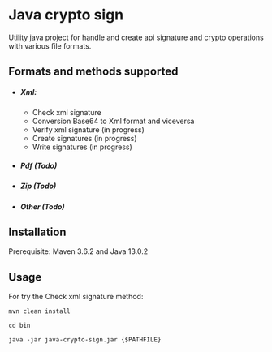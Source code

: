 # Java crypto sign
Utility java project for handle and create api signature and crypto operations with various file formats.
## Formats and methods supported
- ##### Xml:
    - Check xml signature
    - Conversion Base64 to Xml format and viceversa
    - Verify xml signature (in progress)
    - Create signatures (in progress)
    - Write signatures (in progress)
- ##### Pdf (Todo)
- ##### Zip (Todo)
- ##### Other (Todo)

## Installation

Prerequisite: Maven 3.6.2 and Java 13.0.2

## Usage

For try  the Check xml signature method:

```
mvn clean install
```
```
cd bin
```
```
java -jar java-crypto-sign.jar {$PATHFILE}
```



 
     
 
 





